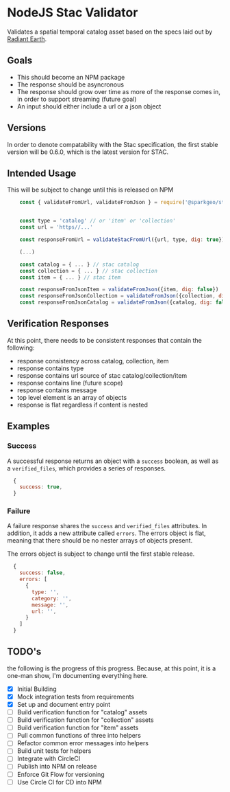 # NodeJS Stac Validator

Validates a spatial temporal catalog asset based on the specs laid out by [Radiant Earth](https://github.com/radiantearth/stac-spec/tree/v0.6.0).

## Goals

- This should become an NPM package
- The response should be asyncronous
- The response should grow over time as more of the response comes in, in order to support streaming (future goal)
- An input should either include a url or a json object

## Versions

In order to denote compatability with the Stac specification, the first stable version will be 0.6.0, which is the latest version for STAC.

## Intended Usage

This will be subject to change until this is released on NPM

```js
    const { validateFromUrl, validateFromJson } = require('@sparkgeo/stac-validator')


    const type = 'catalog' // or 'item' or 'collection'
    const url = 'https//...'

    const responseFromUrl = validateStacFromUrl({url, type, dig: true})

    (...)

    const catalog = { ... } // stac catalog
    const collection = { ... } // stac collection
    const item = { ... } // stac item

    const responseFromJsonItem = validateFromJson({item, dig: false})
    const responseFromJsonCollection = validateFromJson({collection, dig: false})
    const responseFromJsonCatalog = validateFromJson({catalog, dig: false})
```


## Verification Responses

At this point, there needs to be consistent responses that contain the following:

- response consistency across catalog, collection, item
- response contains type
- response contains url source of stac catalog/collection/item
- response contains line (future scope)
- response contains message
- top level element is an array of objects
- response is flat regardless if content is nested

## Examples

### Success

A successful response returns an object with a `success` boolean, as well as a `verified_files`, which provides a series of responses.

```js
  {
    success: true,
  }
```

### Failure

A failure response shares the `success` and `verified_files` attributes. In addition, it adds a new attribute called `errors`. The errors object is flat, meaning that there should be no nester arrays of objects present.

The errors object is subject to change until the first stable release.


```js
  {
    success: false,
    errors: [
      {
        type: '',
        category: '',
        message: '',
        url: '',
      }
    ]
  }
```

## TODO's

the following is the progress of this progress. Because, at this point, it is a one-man show, I'm documenting everything here.

- [x] Initial Building
- [x] Mock integration tests from requirements
- [x] Set up and document entry point
- [ ] Build verification function for "catalog" assets
- [ ] Build verification function for "collection" assets
- [ ] Build verification function for "item" assets
- [ ] Pull common functions of three into helpers
- [ ] Refactor common error messages into helpers
- [ ] Build unit tests for helpers
- [ ] Integrate with CircleCI
- [ ] Publish into NPM on release
- [ ] Enforce Git Flow for versioning
- [ ] Use Circle CI for CD into NPM
